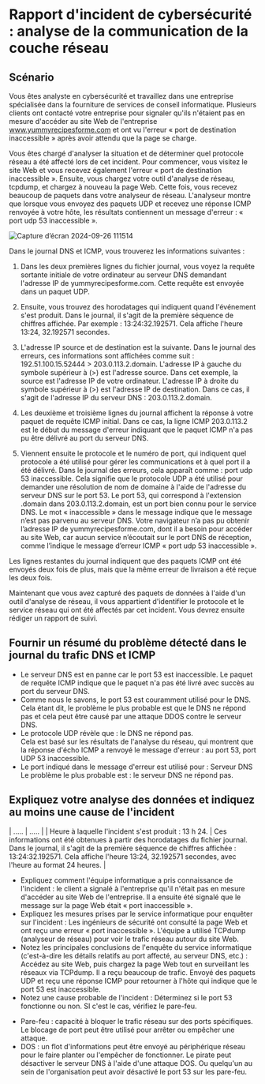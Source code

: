 # Rapport d'incident de cybersécurité : analyse de la communication de la couche réseau
## Scénario

Vous êtes analyste en cybersécurité et travaillez dans une entreprise spécialisée dans la fourniture de services de conseil informatique. Plusieurs clients ont contacté votre entreprise pour signaler qu'ils n'étaient pas en mesure d'accéder au site Web de l'entreprise www.yummyrecipesforme.com et ont vu l'erreur « port de destination inaccessible » après avoir attendu que la page se charge.

Vous êtes chargé d'analyser la situation et de déterminer quel protocole réseau a été affecté lors de cet incident. Pour commencer, vous visitez le site Web et vous recevez également l'erreur « port de destination inaccessible ». Ensuite, vous chargez votre outil d'analyse de réseau, tcpdump, et chargez à nouveau la page Web. Cette fois, vous recevez beaucoup de paquets dans votre analyseur de réseau. L'analyseur montre que lorsque vous envoyez des paquets UDP et recevez une réponse ICMP renvoyée à votre hôte, les résultats contiennent un message d'erreur : « port udp 53 inaccessible ».

![Capture d’écran 2024-09-26 111514](https://github.com/user-attachments/assets/8d88bbd7-3740-4521-9095-0e5efc7e406b)


Dans le journal DNS et ICMP, vous trouverez les informations suivantes :

1. Dans les deux premières lignes du fichier journal, vous voyez la requête sortante initiale de votre ordinateur au serveur DNS demandant l'adresse IP de yummyrecipesforme.com. Cette requête est envoyée dans un paquet UDP.

2. Ensuite, vous trouvez des horodatages qui indiquent quand l'événement s'est produit. Dans le journal, il s'agit de la première séquence de chiffres affichée. Par exemple : 13:24:32.192571. Cela affiche l'heure 13:24, 32.192571 secondes.

3. L'adresse IP source et de destination est la suivante. Dans le journal des erreurs, ces informations sont affichées comme suit : 192.51.100.15.52444 > 203.0.113.2.domain. L'adresse IP à gauche du symbole supérieur à (>) est l'adresse source. Dans cet exemple, la source est l'adresse IP de votre ordinateur. L'adresse IP à droite du symbole supérieur à (>) est l'adresse IP de destination. Dans ce cas, il s'agit de l'adresse IP du serveur DNS : 203.0.113.2.domain.

4. Les deuxième et troisième lignes du journal affichent la réponse à votre paquet de requête ICMP initial. Dans ce cas, la ligne ICMP 203.0.113.2 est le début du message d'erreur indiquant que le paquet ICMP n'a pas pu être délivré au port du serveur DNS.

5. Viennent ensuite le protocole et le numéro de port, qui indiquent quel protocole a été utilisé pour gérer les communications et à quel port il a été délivré. Dans le journal des erreurs, cela apparaît comme : port udp 53 inaccessible. Cela signifie que le protocole UDP a été utilisé pour demander une résolution de nom de domaine à l'aide de l'adresse du serveur DNS sur le port 53. Le port 53, qui correspond à l'extension .domain dans 203.0.113.2.domain, est un port bien connu pour le service DNS. Le mot « inaccessible » dans le message indique que le message n’est pas parvenu au serveur DNS. Votre navigateur n’a pas pu obtenir l’adresse IP de yummyrecipesforme.com, dont il a besoin pour accéder au site Web, car aucun service n’écoutait sur le port DNS de réception, comme l’indique le message d’erreur ICMP « port udp 53 inaccessible ».

Les lignes restantes du journal indiquent que des paquets ICMP ont été envoyés deux fois de plus, mais que la même erreur de livraison a été reçue les deux fois.

Maintenant que vous avez capturé des paquets de données à l'aide d'un outil d'analyse de réseau, il vous appartient d'identifier le protocole et le service réseau qui ont été affectés par cet incident. Vous devrez ensuite rédiger un rapport de suivi.

## Fournir un résumé du problème détecté dans le journal du trafic DNS et ICMP

* Le serveur DNS est en panne car le port 53 est inaccessible. Le paquet de requête ICMP indique que le paquet n'a pas été livré avec succès au port du serveur DNS. <br>
* Comme nous le savons, le port 53 est couramment utilisé pour le DNS. Cela étant dit, le problème le plus probable est que le DNS ne répond pas et cela peut être causé par une attaque DDOS contre le serveur DNS. <br>
* Le protocole UDP révèle que : le DNS ne répond pas. <br>
Cela est basé sur les résultats de l'analyse du réseau, qui montrent que la réponse d'écho ICMP a renvoyé le message d'erreur : au port 53, port UDP 53 inaccessible.
* Le port indiqué dans le message d'erreur est utilisé pour : Serveur DNS <br>
Le problème le plus probable est : le serveur DNS ne répond pas.

## Expliquez votre analyse des données et indiquez au moins une cause de l'incident

| ..... | ..... |
| Heure à laquelle l'incident s'est produit : 13 h 24. | Ces informations ont été obtenues à partir des horodatages du fichier journal. Dans le journal, il s'agit de la première séquence de chiffres affichée : 13:24:32.192571. Cela affiche l'heure 13:24, 32.192571 secondes, avec l'heure au format 24 heures. | <br>
* Expliquez comment l'équipe informatique a pris connaissance de l'incident : le client a signalé à l'entreprise qu'il n'était pas en mesure d'accéder au site Web de l'entreprise. Il a ensuite été signalé que le message sur la page Web était « port inaccessible ». <br>
* Expliquez les mesures prises par le service informatique pour enquêter sur l'incident :
Les ingénieurs de sécurité ont consulté la page Web et ont reçu une erreur « port inaccessible ». L'équipe a utilisé TCPdump (analyseur de réseau) pour voir le trafic réseau autour du site Web. <br>
* Notez les principales conclusions de l'enquête du service informatique (c'est-à-dire les détails relatifs au port affecté, au serveur DNS, etc.) :
Accédez au site Web, puis chargez la page Web tout en surveillant les réseaux via TCPdump. Il a reçu beaucoup de trafic. Envoyé des paquets UDP et reçu une réponse ICMP pour retourner à l'hôte qui indique que le port 53 est inaccessible. <br>
* Notez une cause probable de l'incident :
Déterminez si le port 53 fonctionne ou non. SI c'est le cas, vérifiez le pare-feu. <br>
- Pare-feu : capacité à bloquer le trafic réseau sur des ports spécifiques. Le blocage de port peut être utilisé pour arrêter ou empêcher une attaque. <br>
- DOS : un flot d'informations peut être envoyé au périphérique réseau pour le faire planter ou l'empêcher de fonctionner. Le pirate peut désactiver le serveur DNS à l'aide d'une attaque DOS. Ou quelqu'un au sein de l'organisation peut avoir désactivé le port 53 sur les pare-feu. <br>
